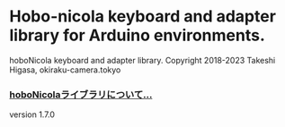 # Hobo-nicola keyboard and adapter library for Arduino environments.

hoboNicola keyboard and adapter library.  Copyright 2018-2023 Takeshi Higasa, okiraku-camera.tokyo

### [hoboNicolaライブラリについて...](./assets/about_hoboNicola_jp.md)

version 1.7.0

